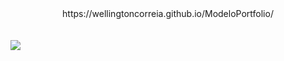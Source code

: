 <center>https://wellingtoncorreia.github.io/ModeloPortfolio/</center> <br>  <br> 
  <img src="https://github.com/user-attachments/assets/39ac230f-7b4c-46fe-863f-5ea44b602841" />

